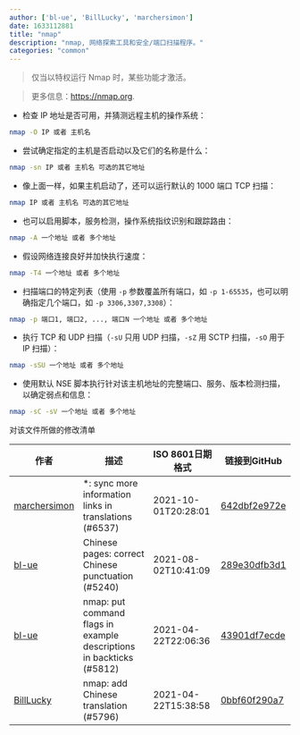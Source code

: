 ```yaml
---
author: ['bl-ue', 'BillLucky', 'marchersimon']
date: 1633112881
title: "nmap"
description: "nmap, 网络探索工具和安全/端口扫描程序。"
categories: "common"
---
```

> 仅当以特权运行 Nmap 时，某些功能才激活。

> 更多信息：<https://nmap.org>.

- 检查 IP 地址是否可用，并猜测远程主机的操作系统：

```bash
nmap -O IP 或者 主机名
```

- 尝试确定指定的主机是否启动以及它们的名称是什么：

```bash
nmap -sn IP 或者 主机名 可选的其它地址
```

- 像上面一样，如果主机启动了，还可以运行默认的 1000 端口 TCP 扫描：

```bash
nmap IP 或者 主机名 可选的其它地址
```

- 也可以启用脚本，服务检测，操作系统指纹识别和跟踪路由：

```bash
nmap -A 一个地址 或者 多个地址
```

- 假设网络连接良好并加快执行速度：

```bash
nmap -T4 一个地址 或者 多个地址
```

- 扫描端口的特定列表（使用 `-p` 参数覆盖所有端口，如 `-p 1-65535`，也可以明确指定几个端口，如 `-p 3306,3307,3308`）：

```bash
nmap -p 端口1, 端口2, ..., 端口N 一个地址 或者 多个地址
```

- 执行 TCP 和 UDP 扫描（`-sU` 只用 UDP 扫描，`-sZ` 用 SCTP 扫描，`-sO` 用于 IP 扫描）：

```bash
nmap -sSU 一个地址 或者 多个地址
```

- 使用默认 NSE 脚本执行针对该主机地址的完整端口、服务、版本检测扫描，以确定弱点和信息：

```bash
nmap -sC -sV 一个地址 或者 多个地址
```
对该文件所做的修改清单


作者 | 描述 | ISO 8601日期格式 | 链接到GitHub
------|-----|-----|-----
[marchersimon](mailto:50295997+marchersimon@users.noreply.github.com) | *: sync more information links in translations (#6537) | 2021-10-01T20:28:01 | [642dbf2e972e](https://github.com/tldr-pages/tldr/commit/642dbf2e972e388fab8c84ba3b4685fb862b6454)
[bl-ue](mailto:54780737+bl-ue@users.noreply.github.com) | Chinese pages: correct Chinese punctuation (#5240) | 2021-08-02T10:41:09 | [289e30dfb3d1](https://github.com/tldr-pages/tldr/commit/289e30dfb3d1d73bade9e3610e12bfc90e9270ae)
[bl-ue](mailto:54780737+bl-ue@users.noreply.github.com) | nmap: put command flags in example descriptions in backticks (#5812) | 2021-04-22T22:06:36 | [43901df7ecde](https://github.com/tldr-pages/tldr/commit/43901df7ecde69084a69fc82df6c77a314ab53b9)
[BillLucky](mailto:bill.libiao@gmail.com) | nmap: add Chinese translation (#5796) | 2021-04-22T15:38:58 | [0bbf60f290a7](https://github.com/tldr-pages/tldr/commit/0bbf60f290a78be929f23b1ad580be7ed1934dbd)

